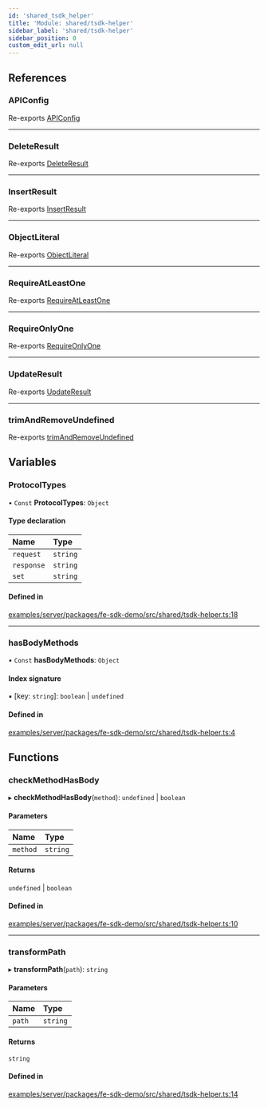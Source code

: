 ```yaml
---
id: 'shared_tsdk_helper'
title: 'Module: shared/tsdk-helper'
sidebar_label: 'shared/tsdk-helper'
sidebar_position: 0
custom_edit_url: null
---
```


## References

### APIConfig

Re-exports [APIConfig](../interfaces/shared_tsdk_types.APIConfig.md)

---

### DeleteResult

Re-exports [DeleteResult](../classes/shared_tsdk_types.DeleteResult.md)

---

### InsertResult

Re-exports [InsertResult](../classes/shared_tsdk_types.InsertResult.md)

---

### ObjectLiteral

Re-exports [ObjectLiteral](../interfaces/shared_tsdk_types.ObjectLiteral.md)

---

### RequireAtLeastOne

Re-exports [RequireAtLeastOne](shared_tsdk_types.md#requireatleastone)

---

### RequireOnlyOne

Re-exports [RequireOnlyOne](shared_tsdk_types.md#requireonlyone)

---

### UpdateResult

Re-exports [UpdateResult](../classes/shared_tsdk_types.UpdateResult.md)

---

### trimAndRemoveUndefined

Re-exports [trimAndRemoveUndefined](shared_tsdk_types.md#trimandremoveundefined)

## Variables

### ProtocolTypes

• `Const` **ProtocolTypes**: `Object`

#### Type declaration

| Name       | Type     |
| :--------- | :------- |
| `request`  | `string` |
| `response` | `string` |
| `set`      | `string` |

#### Defined in

[examples/server/packages/fe-sdk-demo/src/shared/tsdk-helper.ts:18](https://github.com/jiouiuw/tsdk-monorepo/blob/4c9ec73/examples/server/packages/fe-sdk-demo/src/shared/tsdk-helper.ts#L18)

---

### hasBodyMethods

• `Const` **hasBodyMethods**: `Object`

#### Index signature

▪ [key: `string`]: `boolean` \| `undefined`

#### Defined in

[examples/server/packages/fe-sdk-demo/src/shared/tsdk-helper.ts:4](https://github.com/jiouiuw/tsdk-monorepo/blob/4c9ec73/examples/server/packages/fe-sdk-demo/src/shared/tsdk-helper.ts#L4)

## Functions

### checkMethodHasBody

▸ **checkMethodHasBody**(`method`): `undefined` \| `boolean`

#### Parameters

| Name     | Type     |
| :------- | :------- |
| `method` | `string` |

#### Returns

`undefined` \| `boolean`

#### Defined in

[examples/server/packages/fe-sdk-demo/src/shared/tsdk-helper.ts:10](https://github.com/jiouiuw/tsdk-monorepo/blob/4c9ec73/examples/server/packages/fe-sdk-demo/src/shared/tsdk-helper.ts#L10)

---

### transformPath

▸ **transformPath**(`path`): `string`

#### Parameters

| Name   | Type     |
| :----- | :------- |
| `path` | `string` |

#### Returns

`string`

#### Defined in

[examples/server/packages/fe-sdk-demo/src/shared/tsdk-helper.ts:14](https://github.com/jiouiuw/tsdk-monorepo/blob/4c9ec73/examples/server/packages/fe-sdk-demo/src/shared/tsdk-helper.ts#L14)
